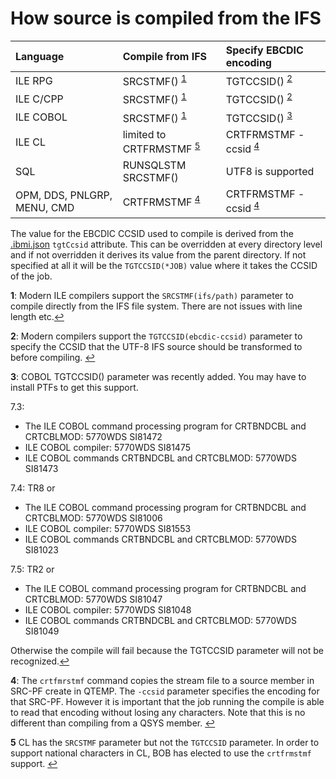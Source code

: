 # How source is compiled from the IFS

| Language    | Compile from IFS                | Specify EBCDIC encoding |
| :---------- | :------------------------------ | :---------------------- |
| ILE RPG     | SRCSTMF() <sup id="a1">[1](#fn1)</sup> | TGTCCSID() <sup id="a2">[2](#fn2)</sup> |
| ILE C/CPP   | SRCSTMF() <sup>[1](#fn1)</sup> | TGTCCSID() <sup>[2](#fn2)</sup> |
| ILE COBOL   | SRCSTMF() <sup>[1](#fn1)</sup> | TGTCCSID() <sup id="a3">[3](#fn3)</sup> |
| ILE CL      | limited to CRTFRMSTMF <sup id="a5">[5](#fn5)</sup> | CRTFRMSTMF -ccsid <sup id="a4">[4](#fn4)</sup> |
| SQL         | RUNSQLSTM SRCSTMF() | UTF8 is supported |
| OPM, DDS, PNLGRP, MENU, CMD   | CRTFRMSTMF <sup>[4](#fn4)</sup> | CRTFRMSTMF -ccsid <sup>[4](#fn4)</sup> |

The value for the EBCDIC CCSID used to compile is derived from the [.ibmi.json](prepare-the-project/ibmi-json.md) `tgtCcsid` attribute.  This can be overridden at every directory level and if not overridden it derives its value from the parent directory.  If not specified at all it will be the `TGTCCSID(*JOB)` value where it takes the CCSID of the job.

<b id="fn1">1</b>: Modern ILE compilers support the `SRCSTMF(ifs/path)` parameter to compile directly from the 
IFS file system.  There are not issues with line length etc.[↩](#a1)

<b id="fn2">2</b>: Modern compilers support the `TGTCCSID(ebcdic-ccsid)` parameter to specify the CCSID that the UTF-8 IFS source should be transformed to before compiling. [↩](#a2)

<b id="fn3">3</b>: COBOL TGTCCSID() parameter was recently added.  You may have to install PTFs to get this support. 

7.3:
- The ILE COBOL command processing program for CRTBNDCBL and CRTCBLMOD: 5770WDS SI81472
- ILE COBOL compiler: 5770WDS SI81475
- ILE COBOL commands CRTBNDCBL and CRTCBLMOD: 5770WDS SI81473

7.4: TR8 or
- The ILE COBOL command processing program for CRTBNDCBL and CRTCBLMOD: 5770WDS SI81006
- ILE COBOL compiler: 5770WDS SI81553
- ILE COBOL commands CRTBNDCBL and CRTCBLMOD: 5770WDS SI81023

7.5: TR2 or 
- The ILE COBOL command processing program for CRTBNDCBL and CRTCBLMOD: 5770WDS SI81047
- ILE COBOL compiler: 5770WDS SI81048
- ILE COBOL commands CRTBNDCBL and CRTCBLMOD: 5770WDS SI81049

Otherwise the compile will fail because the TGTCCSID parameter will not be recognized.[↩](#a3)

<b id="fn4">4</b>:  The `crtfmrstmf` command copies the stream file to a source member in SRC-PF create in QTEMP.  The `-ccsid` parameter specifies the encoding for that SRC-PF.  However it is important that the job running the compile is able to read that encoding without losing any characters.  Note that this is no different than compiling from a QSYS member.
[↩](#a4)

<b name="fn5">5</b> CL has the `SRCSTMF` parameter but not the `TGTCCSID` parameter.  In order to support national characters in CL, BOB has elected to use the `crtfrmstmf` support.
[↩](#a5)
